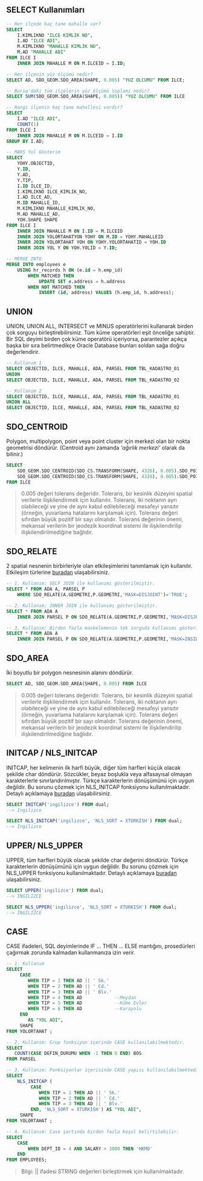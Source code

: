 ## SELECT Kullanımları
```sql
-- Her ilçede kaç tane mahalle var?
SELECT 
    I.KIMLIKNO "ILCE KIMLIK NO", 
    I.AD "ILCE ADI", 
    M.KIMLIKNO "MAHALLE KIMLIK NO", 
    M.AD "MAHALLE ADI" 
FROM ILCE I
    INNER JOIN MAHALLE M ON M.ILCEID = I.ID;

-- Her ilçenin yüz ölçümü nedir?
SELECT AD, SDO_GEOM.SDO_AREA(SHAPE, 0.005) "YUZ OLCUMU" FROM ILCE;

-- Bursa'daki tüm ilçelerin yüz ölçümü toplamı nedir?
SELECT SUM(SDO_GEOM.SDO_AREA(SHAPE, 0.005)) "YUZ OLCUMU" FROM ILCE

-- Hangi ilçenin kaç tane mahallesi vardır?
SELECT  
    I.AD "ILCE ADI", 
    COUNT(1)
FROM ILCE I
    INNER JOIN MAHALLE M ON M.ILCEID = I.ID
GROUP BY I.AD;

-- MAKS Yol Gösterim
SELECT 
	YOHY.OBJECTID,
    Y.ID,
    Y.AD,
    Y.TIP,
    I.ID ILCE_ID,
    I.KIMLIKNO ILCE_KIMLIK_NO,
    I.AD ILCE_AD,
    M.ID MAHALLE_ID,
    M.KIMLIKNO MAHALLE_KIMLIK_NO,
    M.AD MAHALLE_AD,
    YOH.SHAPE SHAPE
FROM ILCE I
    INNER JOIN MAHALLE M ON I.ID = M.ILCEID
    INNER JOIN YOLORTAHATYON YOHY ON M.ID = YOHY.MAHALLEID
    INNER JOIN YOLORTAHAT YOH ON YOHY.YOLORTAHATID = YOH.ID
    INNER JOIN YOL Y ON YOH.YOLID = Y.ID;

-- MERGE INTO
MERGE INTO employees e
    USING hr_records h ON (e.id = h.emp_id)
        WHEN MATCHED THEN
            UPDATE SET e.address = h.address
        WHEN NOT MATCHED THEN
            INSERT (id, address) VALUES (h.emp_id, h.address);
```
## UNION
UNION, UNION ALL, INTERSECT ve MINUS operatörlerini kullanarak birden çok sorguyu birleştirebilirsiniz. Tüm küme operatörleri eşit önceliğe sahiptir. Bir SQL deyimi birden çok küme operatörü içeriyorsa, parantezler açıkça başka bir sıra belirtmedikçe Oracle Database bunları soldan sağa doğru değerlendirir.

```sql
-- Kullanım 1
SELECT OBJECTID, ILCE, MAHALLE, ADA, PARSEL FROM TBL_KADASTRO_01
UNION
SELECT OBJECTID, ILCE, MAHALLE, ADA, PARSEL FROM TBL_KADASTRO_02

-- Kullanım 2
SELECT OBJECTID, ILCE, MAHALLE, ADA, PARSEL FROM TBL_KADASTRO_01
UNION ALL
SELECT OBJECTID, ILCE, MAHALLE, ADA, PARSEL FROM TBL_KADASTRO_02
```


## SDO_CENTROID

Polygon, multipolygon, point veya point cluster için merkezi olan bir nokta geometrisi döndürür. (Centroid aynı zamanda _'ağırlık merkezi'_ olarak da bilinir.)

```sql
SELECT 
	SDO_GEOM.SDO_CENTROID(SDO_CS.TRANSFORM(SHAPE, 4326), 0.005).SDO_POINT.X LATITUDE 
	SDO_GEOM.SDO_CENTROID(SDO_CS.TRANSFORM(SHAPE, 4326), 0.005).SDO_POINT.Y LONGITUDE 
FROM ILCE
```
> 0.005 değeri tolerans değeridir. Tolerans, bir kesinlik düzeyini spatial verilerle ilişkilendirmek için kullanılır. Tolerans, iki noktanın ayrı olabileceği ve yine de aynı kabul edilebileceği mesafeyi yansıtır (örneğin, yuvarlama hatalarını karşılamak için). Tolerans değeri sıfırdan büyük pozitif bir sayı olmalıdır. Tolerans değerinin önemi, mekansal verilerin bir jeodezik koordinat sistemi ile ilişkilendirilip ilişkilendirilmediğine bağlıdır.

## SDO_RELATE

2 spatial nesnenin birbirleriyle olan etkileşimlerini tanımlamak için kullanılır. Etkileşim türlerine [buradan](https://medium.com/@barisariburnu/oracle-spatial-sdo-relate-kullan%C4%B1m%C4%B1-2b9d16c567df) ulaşabilirsiniz.

```sql
-- 1. Kullanım: SELF JOIN ile kullanımı gösterilmiştir.
SELECT * FROM ADA A, PARSEL P 
	WHERE SDO_RELATE(A.GEOMETRI,P.GEOMETRI,'MASK=DISJOINT')='TRUE';

-- 2. Kullanım: INNER JOIN ile kullanımı gösterilmiştir.
SELECT * FROM ADA A 
	INNER JOIN PARSEL P ON SDO_RELATE(A.GEOMETRI,P.GEOMETRI,'MASK=DISJOINT')='TRUE';

-- 3. Kullanım: Birden fazla maskelemenin tek sorguda kullanımı gösterilmiştir.
SELECT * FROM ADA A 
	INNER JOIN PARSEL P ON SDO_RELATE(A.GEOMETRI,P.GEOMETRI,'MASK=INSIDE+COVEREDBY')='TRUE';
```
## SDO_AREA

İki boyutlu bir polygon nesnesinin alanını döndürür.

```sql
SELECT AD, SDO_GEOM.SDO_AREA(SHAPE, 0.005) FROM ILCE
```
> 0.005 değeri tolerans değeridir. Tolerans, bir kesinlik düzeyini spatial verilerle ilişkilendirmek için kullanılır. Tolerans, iki noktanın ayrı olabileceği ve yine de aynı kabul edilebileceği mesafeyi yansıtır (örneğin, yuvarlama hatalarını karşılamak için). Tolerans değeri sıfırdan büyük pozitif bir sayı olmalıdır. Tolerans değerinin önemi, mekansal verilerin bir jeodezik koordinat sistemi ile ilişkilendirilip ilişkilendirilmediğine bağlıdır.

## INITCAP / NLS_INITCAP

INITCAP, her kelimenin ilk harfi büyük, diğer tüm harfleri küçük olacak şekilde char döndürür. Sözcükler, beyaz boşlukla veya alfasayısal olmayan karakterlerle sınırlandırılmıştır. Türkçe karakterlerin dönüşümünü için uygun değildir. Bu sorunu çözmek için NLS_INITCAP fonksiyonu kullanılmaktadır. Detaylı açıklamaya [buradan](https://medium.com/@barisariburnu/oracle-nls-fonksiyonlar%C4%B1-1a7f1e0d257f) ulaşabilirsiniz.

```sql
SELECT INITCAP('ingilizce') FROM dual;
--> Ingilizce

SELECT NLS_INITCAP('ingilizce', 'NLS_SORT = XTURKISH') FROM dual;
--> İngilizce
```
## UPPER/ NLS_UPPER

UPPER, tüm harfleri büyük olacak şekilde char değerini döndürür. Türkçe karakterlerin dönüşümünü için uygun değildir. Bu sorunu çözmek için NLS_UPPER fonksiyonu kullanılmaktadır. Detaylı açıklamaya [buradan](https://medium.com/@barisariburnu/oracle-nls-fonksiyonlar%C4%B1-1a7f1e0d257f) ulaşabilirsiniz.

```sql
SELECT UPPER('ingilizce') FROM dual;
--> INGILIZCE

SELECT NLS_UPPER('ingilizce', 'NLS_SORT = XTURKISH') FROM dual;
--> İNGİLİZCE
```
## CASE

CASE ifadeleri, SQL deyimlerinde IF ... THEN ... ELSE mantığını, prosedürleri çağırmak zorunda kalmadan kullanmanıza izin verir.
```sql
-- 1. Kullanım
SELECT 
     CASE
        WHEN TIP = 1 THEN AD || ' Sk.'
        WHEN TIP = 2 THEN AD || ' Cd.'
        WHEN TIP = 3 THEN AD || ' Blv.'
        WHEN TIP = 4 THEN AD            --Meydan
        WHEN TIP = 5 THEN AD            --Küme Evler
        WHEN TIP = 6 THEN AD            --Karayolu
     END
        AS "YOL ADI",
     SHAPE
FROM YOLORTAHAT ;

-- 2. Kullanım: Grup fonksiyon içerinde CASE kullanılabilmektedir.
SELECT
   COUNT(CASE DEFIN_DURUMU WHEN -1 THEN 0 END) BOS
FROM PARSEL

-- 3. Kullanım: Fonksiyonlar içerisinde CASE yapısı kullanılabilmektedir. Fonksiyon parametreleri girilirken, değer alanına yazılması yeterlidir.
SELECT 
	NLS_INITCAP (
	     CASE
	        WHEN TIP = 1 THEN AD || ' Sk.'
	        WHEN TIP = 2 THEN AD || ' Cd.'
	        WHEN TIP = 3 THEN AD || ' Blv.'
	     END, 'NLS_SORT = XTURKISH') AS "YOL ADI",
     SHAPE
FROM YOLORTAHAT ;

-- 4. Kullanım: Case şartında birden fazla koşul belirtilebilir.
SELECT 
	CASE
		WHEN DEPT_ID = 4 AND SALARY > 3000 THEN 'HKMO' 
	END 
FROM EMPLOYEES;
```
> Bilgi: || ifadesi STRING değerleri birleştirmek için kullanılmaktadır.

